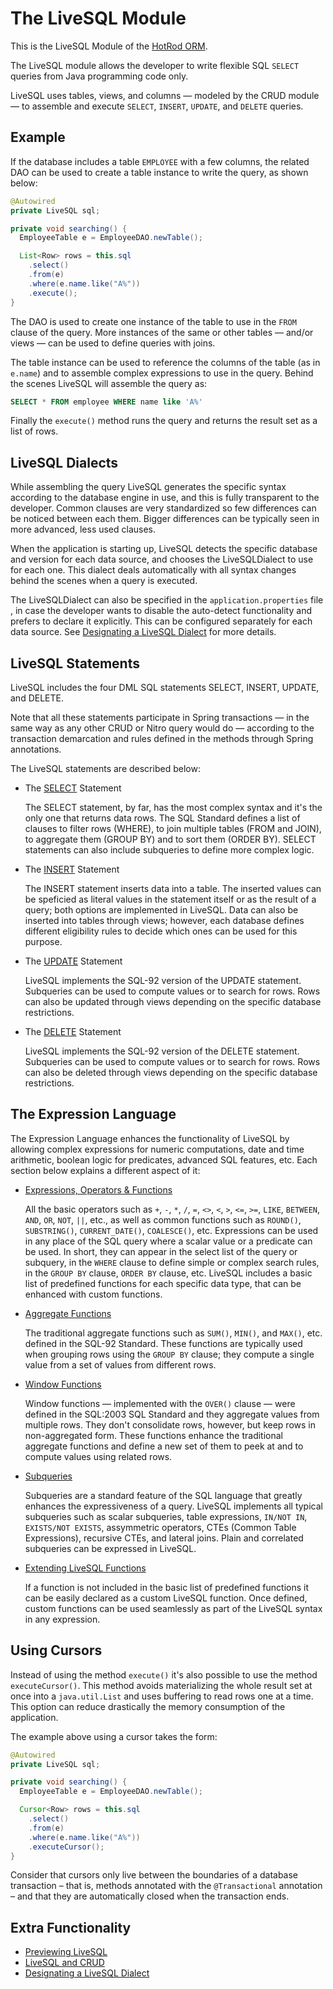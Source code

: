 # The LiveSQL Module

This is the LiveSQL Module of the [HotRod ORM](../README.md).

The LiveSQL module allows the developer to write flexible SQL `SELECT` queries from Java programming code only.

LiveSQL uses tables, views, and columns &mdash; modeled by the CRUD module &mdash; to assemble and execute 
`SELECT`, `INSERT`, `UPDATE`, and `DELETE` queries.


## Example

If the database includes a table `EMPLOYEE` with a few columns, the related DAO can be used to create a table instance to write the query,
as shown below:

```java
@Autowired
private LiveSQL sql;

private void searching() {
  EmployeeTable e = EmployeeDAO.newTable();

  List<Row> rows = this.sql
    .select()
    .from(e)
    .where(e.name.like("A%"))
    .execute();
}
```

The DAO is used to create one instance of the table to use in the `FROM` clause of the query. More
instances of the same or other tables &mdash; and/or views &mdash; can be used to define queries with joins.

The table instance can be used to reference the columns of the table (as in `e.name`) and to
assemble complex expressions to use in the query. Behind the scenes LiveSQL will assemble the query as:

```sql
SELECT * FROM employee WHERE name like 'A%'
```

Finally the `execute()` method runs the query and returns the result set as a list of rows.

## LiveSQL Dialects

While assembling the query LiveSQL generates the specific syntax according to the database engine in use, and this is fully transparent to the developer. Common clauses are very standardized so few differences can be noticed between each them. Bigger differences can be typically seen in more advanced, less used clauses.

When the application is starting up, LiveSQL detects the specific database and version for each data source, and chooses the LiveSQLDialect to use for each one. This dialect deals automatically with all syntax changes behind the scenes when a query is executed.

The LiveSQLDialect can also be specified in the `application.properties` file , in case the developer
wants to disable the auto-detect functionality and prefers to declare it explicitly. This can be configured separately for each data source. See [Designating a LiveSQL Dialect](designating-a-livesql-dialect.md) for more details.


## LiveSQL Statements

LiveSQL includes the four DML SQL statements SELECT, INSERT, UPDATE, and DELETE.

Note that all these statements participate in Spring transactions &mdash; in the same way as any other CRUD or Nitro query would do &mdash; according to the transaction demarcation and rules defined in the methods through Spring annotations.

The LiveSQL statements are described below:

- The [SELECT](./syntax/select.md) Statement

    The SELECT statement, by far, has the most complex syntax and it's the only one that returns data rows. The SQL Standard defines a list of clauses to filter rows (WHERE), to join multiple tables (FROM and JOIN), to aggregate them (GROUP BY) and to sort them (ORDER BY). SELECT statements can also include subqueries to define more complex logic.

- The [INSERT](./syntax/insert.md) Statement

    The INSERT statement inserts data into a table. The inserted values can be speficied as literal values in the statement itself or as the result of a query; both options are implemented in LiveSQL. Data can also be inserted into tables through views; however, each database defines different eligibility rules to decide which ones can be used for this purpose.

- The [UPDATE](./syntax/update.md) Statement

    LiveSQL implements the SQL-92 version of the UPDATE statement. Subqueries can be used to compute values or to search for rows. Rows can also be updated through views depending on the specific database restrictions.

- The [DELETE](./syntax/delete.md) Statement

    LiveSQL implements the SQL-92 version of the DELETE statement. Subqueries can be used to compute values or to search for rows. Rows can also be deleted through views depending on the specific database restrictions.

## The Expression Language

The Expression Language enhances the functionality of LiveSQL by allowing complex expressions for numeric computations, date and time arithmetic, boolean logic for predicates, advanced SQL features, etc. Each section below explains a different aspect of it:

- [Expressions, Operators &amp; Functions](./syntax/expressions.md)

    All the basic operators such as `+`, `-`, `*`, `/`, `=`, `<>`, `<`, `>`, `<=`, `>=`, `LIKE`, `BETWEEN`, `AND`, `OR`, `NOT`, `||`, etc., as well as common functions such as `ROUND()`,
`SUBSTRING()`, `CURRENT_DATE()`, `COALESCE()`, etc. Expressions can be used in any place of the SQL query where a scalar value or a predicate can be used. In short, they can appear in the select list of the query or subquery, in the `WHERE` clause to define simple or complex search rules, in the `GROUP BY` clause, `ORDER BY` clause, etc. LiveSQL includes a basic list of predefined functions for each specific data type, that can be enhanced with custom functions.

- [Aggregate Functions](./syntax/aggregate-functions.md)

    The traditional aggregate functions such as `SUM()`, `MIN()`, and `MAX()`, etc. defined in the SQL-92 Standard. These functions are typically used when grouping rows using the `GROUP BY` clause; they compute a single value from a set of values from different rows.

- [Window Functions](./syntax/window-functions.md)

    Window functions &mdash; implemented with the `OVER()` clause &mdash; were defined in the SQL:2003 SQL Standard and they aggregate values from multiple rows. They don't consolidate rows, however, but keep rows in non-aggregated form. These functions enhance the traditional aggregate functions and define a new set of them to peek at and to compute values using related rows.

- [Subqueries](./syntax/subqueries.md)

    Subqueries are a standard feature of the SQL language that greatly enhances the expressiveness of a query. LiveSQL implements all typical subqueries such as scalar subqueries, table expressions, `IN/NOT IN`, `EXISTS/NOT EXISTS`, assymmetric operators, CTEs (Common Table Expressions), recursive CTEs, and lateral joins. Plain and correlated subqueries can be expressed in LiveSQL.

- [Extending LiveSQL Functions](./extending-livesql-functions.md)

    If a function is not included in the basic list of predefined functions it can be easily declared as a custom LiveSQL function. Once defined, custom functions can be used seamlessly as part of the LiveSQL syntax in any expression.



## Using Cursors

Instead of using the method `execute()` it's also possible to use the method `executeCursor()`. This method avoids 
materializing the whole result set at once into a `java.util.List` and uses buffering to read rows one at a time. This
option can reduce drastically the memory consumption of the application. 

The example above using a cursor takes the form:

```java
@Autowired
private LiveSQL sql;

private void searching() {
  EmployeeTable e = EmployeeDAO.newTable();

  Cursor<Row> rows = this.sql
    .select()
    .from(e)
    .where(e.name.like("A%"))
    .executeCursor();
}
```

Consider that cursors only live between the boundaries of a database transaction &ndash; that is, methods annotated with the 
`@Transactional` annotation &ndash; and that they are automatically closed when the transaction ends.


## Extra Functionality

- [Previewing LiveSQL](./previewing-livesql.md)
- [LiveSQL and CRUD](./livesql-and-crud.md)
- [Designating a LiveSQL Dialect](designating-a-livesql-dialect.md)


